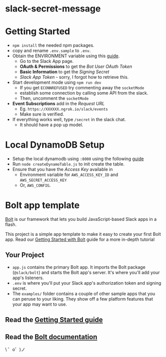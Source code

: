 # slack-secret-message

Getting Started
===============
- `npm install` the needed npm packages.
- copy and rename `.env.sample` to `.env`.
- Obtain the ENVIRONMENT variable using this [guide](https://slack.dev/bolt-js/tutorial/getting-started).
  + Go to the Slack App page.
  + **OAuth & Permissions** to get the *Bot User OAuth Token*
  + **Basic Information** to get the *Signing Secret*
  + *Slack App Token* - sorry, I forgot how to retrieve this.
- Start development mode using `npm run dev`
  + If you get `ECONNREFUSED` try commenting away the `socketMode`
  + establish some connection by calling some API from the slack.
  + Then, uncomment the `socketMode`
- **Event Subscriptions** add in the *Request URL*
  + Eg. `https://XXXXXX.ngrok.io/slack/events`
  + Make sure is verified.
- If everything works well, type `/secret` in the slack chat.
  + It should have a pop up model.

Local DynamoDB Setup
====================
- Setup the local dynamodb using `:8000` using the following [guide](https://docs.aws.amazon.com/amazondynamodb/latest/developerguide/DynamoDBLocal.DownloadingAndRunning.html)
- Run `node createDynamoTable.js` to init create the table.
- Ensure that you have the *Access Key* available in
  - Environment variable for `AWS_ACCESS_KEY_ID` and `AWS_SECRET_ACCESS_KEY`
  - Or, `AWS_CONFIG`.



Bolt app template
=================

[Bolt](https://slack.dev/bolt) is our framework that lets you build JavaScript-based Slack apps in a flash.

This project is a simple app template to make it easy to create your first Bolt app. Read our [Getting Started with Bolt](https://api.slack.com/start/building/bolt) guide for a more in-depth tutorial

Your Project
------------

- `app.js` contains the primary Bolt app. It imports the Bolt package (`@slack/bolt`) and starts the Bolt app's server. It's where you'll add your app's listeners.
- `.env` is where you'll put your Slack app's authorization token and signing secret.
- The `examples/` folder contains a couple of other sample apps that you can peruse to your liking. They show off a few platform features that your app may want to use.


Read the [Getting Started guide](https://api.slack.com/start/building/bolt)
-------------------

Read the [Bolt documentation](https://slack.dev/bolt)
-------------------

\ ゜o゜)ノ
